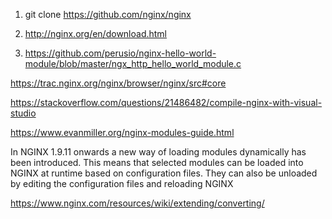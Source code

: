 1. git clone https://github.com/nginx/nginx

2. http://nginx.org/en/download.html

3. https://github.com/perusio/nginx-hello-world-module/blob/master/ngx_http_hello_world_module.c

https://trac.nginx.org/nginx/browser/nginx/src#core

https://stackoverflow.com/questions/21486482/compile-nginx-with-visual-studio

https://www.evanmiller.org/nginx-modules-guide.html

In NGINX 1.9.11 onwards a new way of loading modules dynamically has been introduced. This means that selected modules can be loaded into NGINX at runtime based on configuration files. They can also be unloaded by editing the configuration files and reloading NGINX

https://www.nginx.com/resources/wiki/extending/converting/
